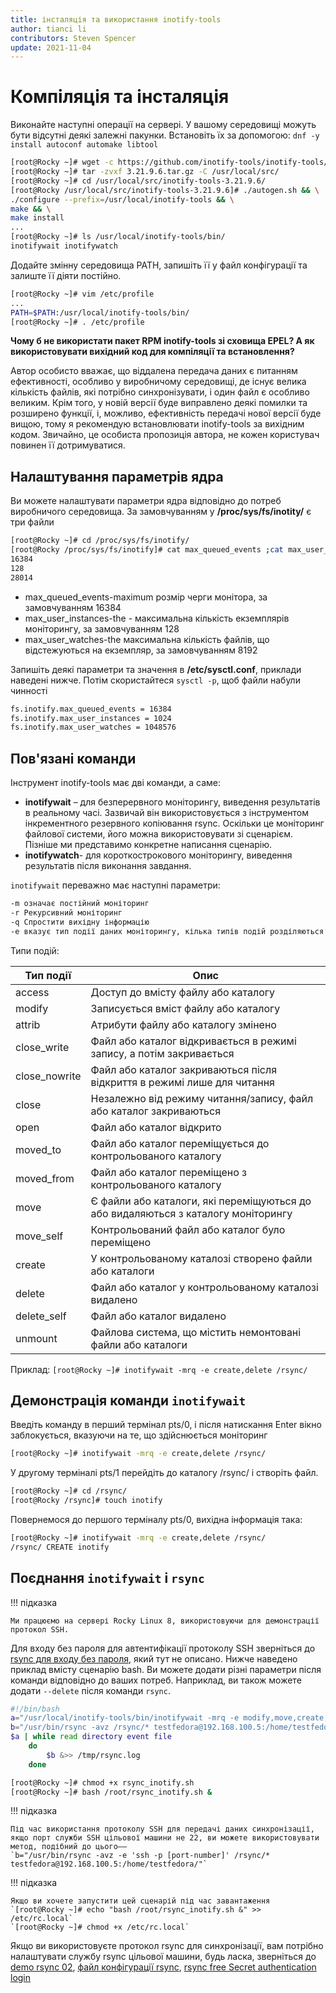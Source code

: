 ```yaml
---
title: інсталяція та використання inotify-tools
author: tianci li
contributors: Steven Spencer
update: 2021-11-04
---
```


# Компіляція та інсталяція

Виконайте наступні операції на сервері. У вашому середовищі можуть бути відсутні деякі залежні пакунки. Встановіть їх за допомогою: `dnf -y install autoconf automake libtool`

```bash
[root@Rocky ~]# wget -c https://github.com/inotify-tools/inotify-tools/archive/refs/tags/3.21.9.6.tar.gz
[root@Rocky ~]# tar -zvxf 3.21.9.6.tar.gz -C /usr/local/src/
[root@Rocky ~]# cd /usr/local/src/inotify-tools-3.21.9.6/
[root@Rocky /usr/local/src/inotify-tools-3.21.9.6]# ./autogen.sh && \
./configure --prefix=/usr/local/inotify-tools && \
make && \
make install
...
[root@Rocky ~]# ls /usr/local/inotify-tools/bin/
inotifywait inotifywatch
```

Додайте змінну середовища PATH, запишіть її у файл конфігурації та залиште її діяти постійно.

```bash
[root@Rocky ~]# vim /etc/profile
...
PATH=$PATH:/usr/local/inotify-tools/bin/
[root@Rocky ~]# . /etc/profile
```

**Чому б не використати пакет RPM inotify-tools зі сховища EPEL? А як використовувати вихідний код для компіляції та встановлення?**

Автор особисто вважає, що віддалена передача даних є питанням ефективності, особливо у виробничому середовищі, де існує велика кількість файлів, які потрібно синхронізувати, і один файл є особливо великим. Крім того, у новій версії буде виправлено деякі помилки та розширено функції, і, можливо, ефективність передачі нової версії буде вищою, тому я рекомендую встановлювати inotify-tools за вихідним кодом. Звичайно, це особиста пропозиція автора, не кожен користувач повинен її дотримуватися.

## Налаштування параметрів ядра

Ви можете налаштувати параметри ядра відповідно до потреб виробничого середовища. За замовчуванням у **/proc/sys/fs/inotity/** є три файли

```bash
[root@Rocky ~]# cd /proc/sys/fs/inotify/
[root@Rocky /proc/sys/fs/inotify]# cat max_queued_events ;cat max_user_instances ;cat max_user_watches
16384
128
28014
```

* max_queued_events-maximum розмір черги монітора, за замовчуванням 16384
* max_user_instances-the - максимальна кількість екземплярів моніторингу, за замовчуванням 128
* max_user_watches-the максимальна кількість файлів, що відстежуються на екземпляр, за замовчуванням 8192

Запишіть деякі параметри та значення в **/etc/sysctl.conf**, приклади наведені нижче. Потім скористайтеся `sysctl -p`, щоб файли набули чинності

```txt
fs.inotify.max_queued_events = 16384
fs.inotify.max_user_instances = 1024
fs.inotify.max_user_watches = 1048576
```

## Пов'язані команди

Інструмент inotify-tools має дві команди, а саме:
* **inotifywait** – для безперервного моніторингу, виведення результатів в реальному часі. Зазвичай він використовується з інструментом інкрементного резервного копіювання rsync. Оскільки це моніторинг файлової системи, його можна використовувати зі сценарієм. Пізніше ми представимо конкретне написання сценарію.
* **inotifywatch**- для короткострокового моніторингу, виведення результатів після виконання завдання.

`inotifywait` переважно має наступні параметри:

```txt
-m означає постійний моніторинг
-r Рекурсивний моніторинг
-q Спростити вихідну інформацію
-e вказує тип події даних моніторингу, кілька типів подій розділяються комами в статусі англійською мовою
```

Типи подій:

| Тип події     | Опис                                                                              |
| ------------- | --------------------------------------------------------------------------------- |
| access        | Доступ до вмісту файлу або каталогу                                               |
| modify        | Записується вміст файлу або каталогу                                              |
| attrib        | Атрибути файлу або каталогу змінено                                               |
| close_write   | Файл або каталог відкривається в режимі запису, а потім закривається              |
| close_nowrite | Файл або каталог закриваються після відкриття в режимі лише для читання           |
| close         | Незалежно від режиму читання/запису, файл або каталог закриваються                |
| open          | Файл або каталог відкрито                                                         |
| moved_to      | Файл або каталог переміщується до контрольованого каталогу                        |
| moved_from    | Файл або каталог переміщено з контрольованого каталогу                            |
| move          | Є файли або каталоги, які переміщуються до або видаляються з каталогу моніторингу |
| move_self     | Контрольований файл або каталог було переміщено                                   |
| create        | У контрольованому каталозі створено файли або каталоги                            |
| delete        | Файл або каталог у контрольованому каталозі видалено                              |
| delete_self   | Файл або каталог видалено                                                         |
| unmount       | Файлова система, що містить немонтовані файли або каталоги                        |

Приклад: `[root@Rocky ~]# inotifywait -mrq -e create,delete /rsync/`

## Демонстрація команди `inotifywait`

Введіть команду в перший термінал pts/0, і після натискання Enter вікно заблокується, вказуючи на те, що здійснюється моніторинг

```bash
[root@Rocky ~]# inotifywait -mrq -e create,delete /rsync/

```

У другому терміналі pts/1 перейдіть до каталогу /rsync/ і створіть файл.

```bash
[root@Rocky ~]# cd /rsync/
[root@Rocky /rsync]# touch inotify
```

Повернемося до першого терміналу pts/0, вихідна інформація така:

```bash
[root@Rocky ~]# inotifywait -mrq -e create,delete /rsync/
/rsync/ CREATE inotify
```

## Поєднання `inotifywait` і `rsync`

!!! підказка

    Ми працюємо на сервері Rocky Linux 8, використовуючи для демонстрації протокол SSH.

Для входу без пароля для автентифікації протоколу SSH зверніться до [rsync для входу без пароля](05_rsync_authentication-free_login.md), який тут не описано. Нижче наведено приклад вмісту сценарію bash. Ви можете додати різні параметри після команди відповідно до ваших потреб. Наприклад, ви також можете додати `--delete` після команди `rsync`.

```bash
#!/bin/bash
a="/usr/local/inotify-tools/bin/inotifywait -mrq -e modify,move,create,delete /rsync/"
b="/usr/bin/rsync -avz /rsync/* testfedora@192.168.100.5:/home/testfedora/"
$a | while read directory event file
    do
        $b &>> /tmp/rsync.log
    done
```

```bash
[root@Rocky ~]# chmod +x rsync_inotify.sh
[root@Rocky ~]# bash /root/rsync_inotify.sh &
```

!!! підказка

    Під час використання протоколу SSH для передачі даних синхронізації, якщо порт служби SSH цільової машини не 22, ви можете використовувати метод, подібний до цього——
    `b="/usr/bin/rsync -avz -e 'ssh -p [port-number]' /rsync/* testfedora@192.168.100.5:/home/testfedora/"`

!!! підказка

    Якщо ви хочете запустити цей сценарій під час завантаження
    `[root@Rocky ~]# echo "bash /root/rsync_inotify.sh &" >> /etc/rc.local`
    `[root@Rocky ~]# chmod +x /etc/rc.local`

Якщо ви використовуєте протокол rsync для синхронізації, вам потрібно налаштувати службу rsync цільової машини, будь ласка, зверніться до [demo rsync 02](03_rsync_demo02.md), [файл конфігурації rsync](04_rsync_configure.md), [rsync free Secret authentication login](05_rsync_authentication-free_login.md)
